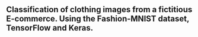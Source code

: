 ## Classification of clothing images from a fictitious E-commerce. Using the Fashion-MNIST dataset, TensorFlow and Keras.

